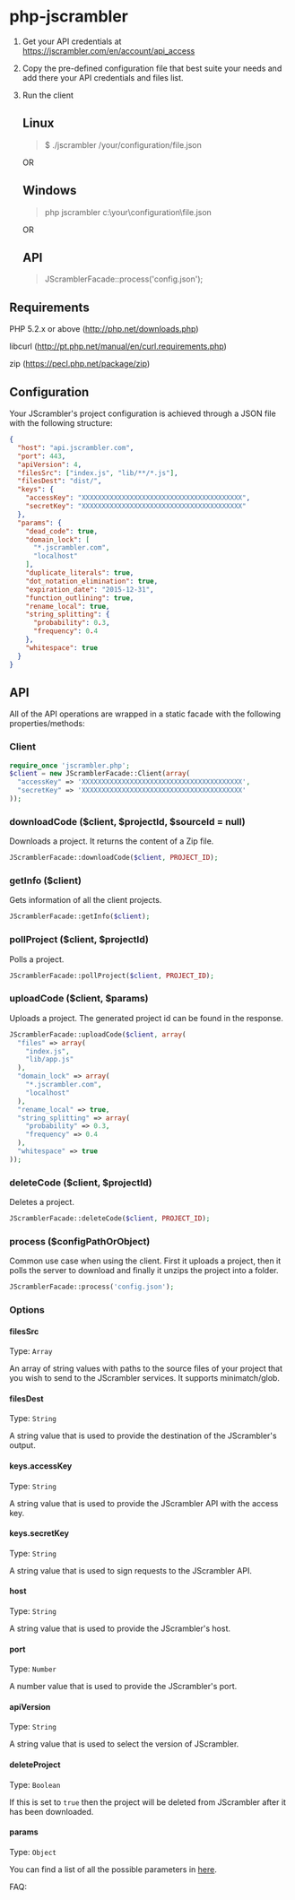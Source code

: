php-jscrambler
==============

1. Get your API credentials at https://jscrambler.com/en/account/api_access

2. Copy the pre-defined configuration file that best suite your needs and add
   there your API credentials and files list.

3. Run the client

   Linux
   -----
   > $ ./jscrambler /your/configuration/file.json

   OR

   Windows
   -------
   > php jscrambler c:\your\configuration\file.json

   OR

   API
   ---

   > JScramblerFacade::process('config.json');


Requirements
------------
PHP 5.2.x or above (http://php.net/downloads.php)

libcurl (http://pt.php.net/manual/en/curl.requirements.php)

zip (https://pecl.php.net/package/zip)

Configuration
-------------
Your JScrambler's project configuration is achieved through a JSON file with the following structure:
```json
{
  "host": "api.jscrambler.com",
  "port": 443,
  "apiVersion": 4,
  "filesSrc": ["index.js", "lib/**/*.js"],
  "filesDest": "dist/",
  "keys": {
    "accessKey": "XXXXXXXXXXXXXXXXXXXXXXXXXXXXXXXXXXXXXXXX",
    "secretKey": "XXXXXXXXXXXXXXXXXXXXXXXXXXXXXXXXXXXXXXXX"
  },
  "params": {
    "dead_code": true,
    "domain_lock": [
      "*.jscrambler.com",
      "localhost"
    ],
    "duplicate_literals": true,
    "dot_notation_elimination": true,
    "expiration_date": "2015-12-31",
    "function_outlining": true,
    "rename_local": true,
    "string_splitting": {
      "probability": 0.3,
      "frequency": 0.4
    },
    "whitespace": true
  }
}
```

API
---
All of the API operations are wrapped in a static facade with the following properties/methods:

### Client
```php
require_once 'jscrambler.php';
$client = new JScramblerFacade::Client(array(
  "accessKey" => 'XXXXXXXXXXXXXXXXXXXXXXXXXXXXXXXXXXXXXXXX',
  "secretKey" => 'XXXXXXXXXXXXXXXXXXXXXXXXXXXXXXXXXXXXXXXX'
));
```

### downloadCode ($client, $projectId, $sourceId = null)
Downloads a project. It returns the content of a Zip file.
```php
JScramblerFacade::downloadCode($client, PROJECT_ID);
```

### getInfo ($client)
Gets information of all the client projects.
```php
JScramblerFacade::getInfo($client);
```

### pollProject ($client, $projectId)
Polls a project.
```php
JScramblerFacade::pollProject($client, PROJECT_ID);
```

### uploadCode ($client, $params)
Uploads a project. The generated project id can be found in the response.
```php
JScramblerFacade::uploadCode($client, array(
  "files" => array(
    "index.js",
    "lib/app.js"
  ),
  "domain_lock" => array(
    "*.jscrambler.com",
    "localhost"
  ),
  "rename_local" => true,
  "string_splitting" => array(
    "probability" => 0.3,
    "frequency" => 0.4
  ),
  "whitespace" => true
));
```

### deleteCode ($client, $projectId)
Deletes a project.
```php
JScramblerFacade::deleteCode($client, PROJECT_ID);
```

### process ($configPathOrObject)
Common use case when using the client. First it uploads a project, then it polls the server to download and finally it unzips the project into a folder.
```php
JScramblerFacade::process('config.json');
```

### Options
#### filesSrc
Type: `Array`

An array of string values with paths to the source files of your project that you wish to send to the JScrambler services. It supports minimatch/glob.

#### filesDest
Type: `String`

A string value that is used to provide the destination of the JScrambler's output.


#### keys.accessKey
Type: `String`

A string value that is used to provide the JScrambler API with the access key.

#### keys.secretKey
Type: `String`

A string value that is used to sign requests to the JScrambler API.


#### host
Type: `String`

A string value that is used to provide the JScrambler's host.

#### port
Type: `Number`

A number value that is used to provide the JScrambler's port.

#### apiVersion
Type: `String`

A string value that is used to select the version of JScrambler.

#### deleteProject
Type: `Boolean`

If this is set to `true` then the project will be deleted from JScrambler after it has been downloaded.

#### params
Type: `Object`

You can find a list of all the possible parameters in [here](https://github.com/auditmark/node-jscrambler#jscrambler-options).

FAQ:
